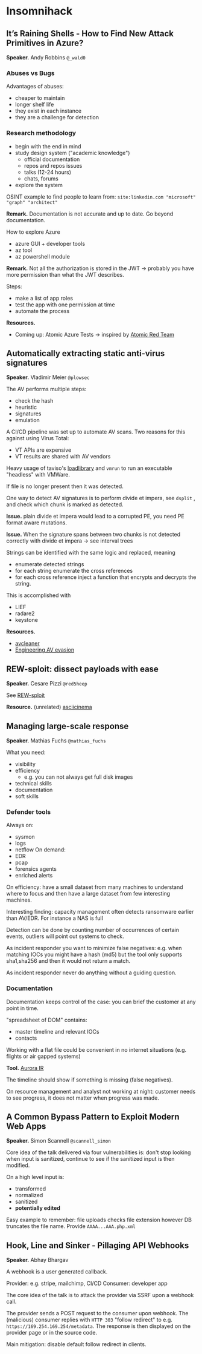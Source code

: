 # Insomnihack
## It’s Raining Shells - How to Find New Attack Primitives in Azure?
**Speaker.** Andy Robbins `@_wald0`

### Abuses vs Bugs

Advantages of abuses:
- cheaper to maintain
- longer shelf life
- they exist in each instance
- they are a challenge for detection

### Research methodology
- begin with the end in mind
- study design system ("academic knowledge")
	- official documentation
	- repos and repos issues
	- talks (12-24 hours)
	- chats, forums
- explore the system

OSINT example to find people to learn from:
`site:linkedin.com "microsoft" "graph" "architect"`

**Remark.** Documentation is not accurate and up to date. Go beyond documentation.

How to explore Azure

- azure GUI + developer tools
- az tool
- az powershell module

**Remark.** Not all the authorization is stored in the JWT -> probably you have more permission than what the JWT describes.

Steps:
- make a list of app roles
- test the app with one permission at time
- automate the process

**Resources.**
- Coming up: Atomic Azure Tests -> inspired by [Atomic Red Team](https://github.com/redcanaryco/atomic-red-team/)

## Automatically extracting static anti-virus signatures
**Speaker.** Vladimir Meier `@plowsec`

The AV performs multiple steps:
- check the hash
- heuristic
- signatures
- emulation

A CI/CD pipeline was set up to automate AV scans. Two reasons for this against using Virus Total:
- VT APIs are expensive
- VT results are shared with AV vendors

Heavy usage of taviso's [loadlibrary](https://github.com/taviso/loadlibrary) and `vmrun` to run an executable "headless" with VMWare.

If file is no longer present then it was detected.

One way to detect AV signatures is to perform divide et impera, see `dsplit` , and check which chunk is marked as detected.

**Issue.** plain divide et impera would lead to a corrupted PE, you need PE format aware mutations.

**Issue.** When the signature spans between two chunks is not detected correctly with divide et impera -> see interval trees

Strings can be identified with the same logic and replaced, meaning
- enumerate detected strings
- for each string enumerate the cross references
- for each cross reference inject a function that encrypts and decrypts the string. 

This is accomplished with
- LIEF
- radare2
- keystone

**Resources.**
* [avcleaner](https://github.com/scrt/avcleaner)
* [Engineering AV evasion](https://blog.scrt.ch/2020/06/19/engineering-antivirus-evasion/)

## REW-sploit: dissect payloads with ease
**Speaker.** Cesare Pizzi `@red5heep`

See [REW-sploit](https://github.com/REW-sploit/REW-sploit)

**Resource.** (unrelated) [asciicinema](https://asciinema.org/)

## **Managing large-scale response**  
**Speaker.**  Mathias Fuchs  `@mathias_fuchs`

What you need: 
- visibility
- efficiency
	- e.g. you can not always get full disk images
- technical skills
- documentation
- soft skills

### Defender tools
Always on:
- sysmon
- logs
- netflow
On demand:
- EDR
- pcap
- forensics agents
- enriched alerts

On efficiency: have a small dataset from many machines to understand where to focus and then have a large dataset from few interesting machines.

Interesting finding: capacity management often detects ransomware earlier than AV/EDR. For instance a NAS is full

Detection can be done by counting number of occurrences of certain events, outliers will point out systems to check.

As incident responder you want to minimize false negatives: e.g. when matching IOCs you might have a hash (md5) but the tool only supports  sha1,sha256 and then it would not return a match.

As incident responder never do anything without a guiding question.

### Documentation
Documentation keeps control of the case: you can brief the customer at any point in time.

"spreadsheet of DOM" contains:
- master timeline and relevant IOCs
- contacts

Working with a flat file could be convenient in no internet situations (e.g. flights or air gapped systems)

**Tool.** [Aurora IR](https://www.sans.org/tools/aurora-ir/)

The timeline should show if something is missing (false negatives).

On resource management and analyst not working at night: customer needs to see progress, it does not matter when progress was made.

## A Common Bypass Pattern to Exploit Modern Web Apps
**Speaker.** Simon Scannell `@scannell_simon`

Core idea of the talk delivered via four vulnerabilities is: don't stop looking when input is sanitized, continue to see if the sanitized input is then modified.

On a high level input is:
- transformed
- normalized
- sanitized
- **potentially edited** 

Easy example to remember: file uploads checks file extension however DB truncates the file name. Provide `AAAA...AAA.php.xml`

## Hook, Line and Sinker - Pillaging API Webhooks
**Speaker.** Abhay Bhargav

A webhook is a user generated callback. 

Provider: e.g. stripe, mailchimp, CI/CD 
Consumer: developer app

The core idea of the talk is to attack the provider via SSRF upon a webhook call.

The provider sends a POST request to the consumer upon webhook. The (malicious) consumer replies with `HTTP 303`  "follow redirect" to e.g. `https://169.254.169.254/metadata`. The response is then displayed on the provider page or in the source code.

Main mitigation: disable default follow redirect in clients.